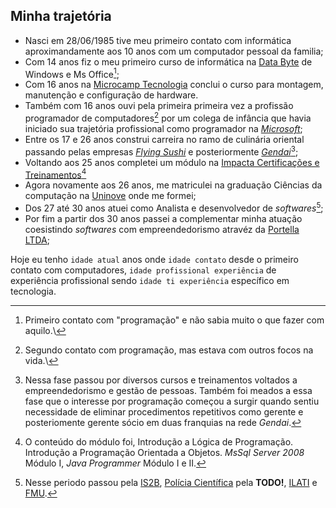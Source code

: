 ## Minha trajetória

- Nasci em 28/06/1985 tive meu primeiro contato com informática aproximandamente aos 10 anos com um computador pessoal da familia;
- Com 14 anos fiz o meu primeiro curso de informática na [Data Byte](https://databyte.com.br/) de Windows e Ms Office[^1];
- Com 16 anos na [Microcamp Tecnologia](https://microcamp.com.br/) conclui o curso para montagem, manutenção e configuração de hardware.
- Também com 16 anos ouvi pela primeira primeira vez a profissão programador de computadores[^2] por um colega de infância que havia iniciado sua trajetória profissional como programador na [*Microsoft*](https://www.microsoft.com/);
- Entre os 17 e 26 anos construi carreira no ramo de culinária oriental passando pelas empresas [*Flying Sushi*](https://flyingsushi.com.br/) e posteriormente [*Gendai*](https://flyingsushi.com.br/)[^3];
- Voltando aos 25 anos completei um módulo na [Impacta Certificações e Treinamentos](https://www.impacta.com.br/)[^4]
- Agora novamente aos 26 anos, me matriculei na graduação Ciências da computação na [Uninove](https://www.uninove.br/) onde me formei; 
- Dos 27 até 30 anos atuei como Analista e desenvolvedor de *softwares*[^5];
- Por fim a partir dos 30 anos passei a complementar minha atuação coesistindo *softwares* com empreendedorismo atravéz da [Portella LTDA](https://portella-ltda.github.io/);

Hoje eu tenho <span id="ewerton-idade">`idade atual`</span> anos onde <span id="idade-contato">`idade contato`</span> desde o primeiro contato com computadores, <span id="idade-profissional-experiencia">`idade profissional experiência`</span> de experiência profissional sendo <span id="idade-ti-experiencia">`idade ti experiência`</span> específico em tecnologia.


[^1]: Primeiro contato com "programação" e não sabia muito o que fazer com aquilo.\
[^2]: Segundo contato com programação, mas estava com outros focos na vida.\
[^3]: Nessa fase passou por diversos cursos e treinamentos voltados a empreendedorismo e gestão de pessoas. Também foi meados a essa fase que o interesse por programação começou a surgir quando sentiu necessidade de eliminar procedimentos repetitivos como gerente e posteriomente gerente sócio em duas franquias na rede *Gendai*.
[^4]: O conteúdo do módulo foi, Introdução a Lógica de Programação. Introdução a Programação Orientada a Objetos. *MsSql Server 2008* Módulo I, *Java Programmer* Módulo I e II.
[^5]: Nesse periodo passou pela [IS2B](https://is2b.com.br), [Polícia Científica](https://www.policiacientifica.sp.gov.br/) pela **TODO!**, [ILATI](http://www.ilati.org.br/) e [FMU](https://fmu.br).

<script src="./idade.js"></script>
<script src="../blockquote.js"></script>